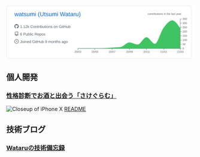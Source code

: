 [![](https://raw.githubusercontent.com/watsumi/watsumi/main/profile-summary-card-output/github/0-profile-details.svg)](https://github.com/vn7n24fzkq/github-profile-summary-cards)

## 個人開発
### [性格診断でお酒と出会う「さけぐらむ」](https://sg.sakegram.site)
![Closeup of iPhone X](https://user-images.githubusercontent.com/67275879/111735981-4fde5000-88c0-11eb-90ad-426472b3d214.png)
[README](https://github.com/watsumi/sake_gram/)

## 技術ブログ
### [Wataruの技術備忘録](https://bon-voyage23.hatenablog.com/)
